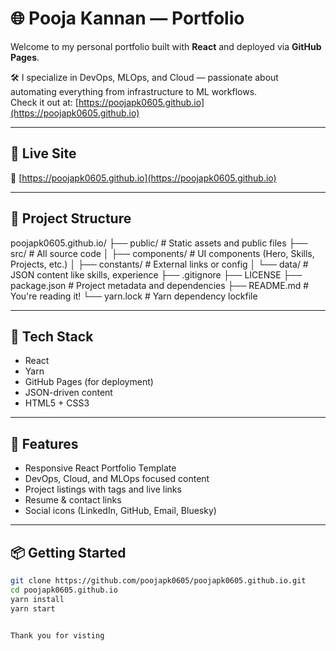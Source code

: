 # 🌐 Pooja Kannan — Portfolio

Welcome to my personal portfolio built with **React** and deployed via **GitHub Pages**.

🛠️ I specialize in DevOps, MLOps, and Cloud — passionate about automating everything from infrastructure to ML workflows.  
Check it out at: [https://poojapk0605.github.io](https://poojapk0605.github.io)

---

## 🚀 Live Site

🔗 [https://poojapk0605.github.io](https://poojapk0605.github.io)

---

## 📁 Project Structure

poojapk0605.github.io/ ├── public/ # Static assets and public files ├── src/ # All source code │ ├── components/ # UI components (Hero, Skills, Projects, etc.) │ ├── constants/ # External links or config │ └── data/ # JSON content like skills, experience ├── .gitignore ├── LICENSE ├── package.json # Project metadata and dependencies ├── README.md # You're reading it! └── yarn.lock # Yarn dependency lockfile


---

## 🔧 Tech Stack

- React
- Yarn
- GitHub Pages (for deployment)
- JSON-driven content
- HTML5 + CSS3

---

## 🧠 Features

- Responsive React Portfolio Template
- DevOps, Cloud, and MLOps focused content
- Project listings with tags and live links
- Resume & contact links
- Social icons (LinkedIn, GitHub, Email, Bluesky)

---

## 📦 Getting Started

```bash
git clone https://github.com/poojapk0605/poojapk0605.github.io.git
cd poojapk0605.github.io
yarn install
yarn start


Thank you for visting
